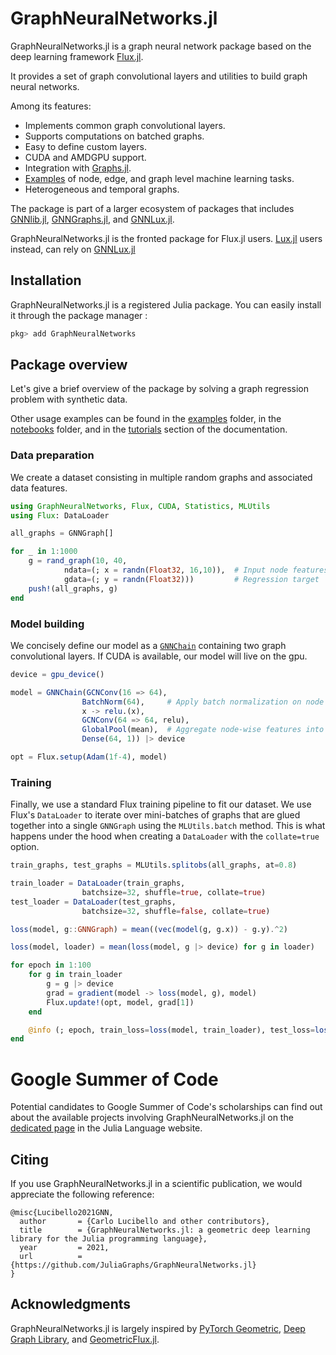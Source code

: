 # GraphNeuralNetworks.jl

GraphNeuralNetworks.jl is a graph neural network package based on the deep learning framework [Flux.jl](https://github.com/FluxML/Flux.jl).

It provides a set of  graph convolutional layers and utilities to build graph neural networks.

Among its features:

* Implements common graph convolutional layers.
* Supports computations on batched graphs. 
* Easy to define custom layers.
* CUDA and AMDGPU support.
* Integration with [Graphs.jl](https://github.com/JuliaGraphs/Graphs.jl).
* [Examples](https://github.com/JuliaGraphs/GraphNeuralNetworks.jl/tree/master/GraphNeuralNetworks/examples) of node, edge, and graph level machine learning tasks. 
* Heterogeneous and temporal graphs.

The package is part of a larger ecosystem of packages that includes [GNNlib.jl](https://juliagraphs.org/GraphNeuralNetworks.jl/gnnlib), [GNNGraphs.jl](https://juliagraphs.org/GraphNeuralNetworks.jl/gnngraphs), and [GNNLux.jl](https://juliagraphs.org/GraphNeuralNetworks.jl/gnnlux). 

GraphNeuralNetworks.jl is the fronted package for Flux.jl users. [Lux.jl](https://lux.csail.mit.edu/stable/) users instead, can rely on [GNNLux.jl](https://juliagraphs.org/GraphNeuralNetworks.jl/gnnlux/)

## Installation

GraphNeuralNetworks.jl is a registered Julia package. You can easily install it through the package manager :

```julia
pkg> add GraphNeuralNetworks
```

## Package overview

Let's give a brief overview of the package by solving a graph regression problem with synthetic data. 

Other usage examples can be found in the [examples](https://github.com/JuliaGraphs/GraphNeuralNetworks.jl/tree/master/GraphNeuralNetworks/examples) folder, in the [notebooks](https://github.com/JuliaGraphs/GraphNeuralNetworks.jl/tree/master/GraphNeuralNetworks/notebooks) folder, and in the [tutorials](https://juliagraphs.org/GraphNeuralNetworks.jl/docs/GraphNeuralNetworks.jl/dev/tutorials/gnn_intro/) section of the documentation.

### Data preparation

We create a dataset consisting in multiple random graphs and associated data features. 

```julia
using GraphNeuralNetworks, Flux, CUDA, Statistics, MLUtils
using Flux: DataLoader

all_graphs = GNNGraph[]

for _ in 1:1000
    g = rand_graph(10, 40,  
            ndata=(; x = randn(Float32, 16,10)),  # Input node features
            gdata=(; y = randn(Float32)))         # Regression target   
    push!(all_graphs, g)
end
```

### Model building 

We concisely define our model as a [`GNNChain`](@ref) containing two graph convolutional layers. If CUDA is available, our model will live on the gpu.


```julia
device = gpu_device()

model = GNNChain(GCNConv(16 => 64),
                BatchNorm(64),     # Apply batch normalization on node features (nodes dimension is batch dimension)
                x -> relu.(x),     
                GCNConv(64 => 64, relu),
                GlobalPool(mean),  # Aggregate node-wise features into graph-wise features
                Dense(64, 1)) |> device

opt = Flux.setup(Adam(1f-4), model)
```

### Training 

Finally, we use a standard Flux training pipeline to fit our dataset.
We use Flux's `DataLoader` to iterate over mini-batches of graphs 
that are glued together into a single `GNNGraph` using the `MLUtils.batch` method. This is what happens under the hood when creating a `DataLoader` with the
`collate=true` option. 

```julia
train_graphs, test_graphs = MLUtils.splitobs(all_graphs, at=0.8)

train_loader = DataLoader(train_graphs, 
                batchsize=32, shuffle=true, collate=true)
test_loader = DataLoader(test_graphs, 
                batchsize=32, shuffle=false, collate=true)

loss(model, g::GNNGraph) = mean((vec(model(g, g.x)) - g.y).^2)

loss(model, loader) = mean(loss(model, g |> device) for g in loader)

for epoch in 1:100
    for g in train_loader
        g = g |> device
        grad = gradient(model -> loss(model, g), model)
        Flux.update!(opt, model, grad[1])
    end

    @info (; epoch, train_loss=loss(model, train_loader), test_loss=loss(model, test_loader))
end
```

# Google Summer of Code

Potential candidates to Google Summer of Code's scholarships can find out about the available projects involving GraphNeuralNetworks.jl on the [dedicated page](https://julialang.org/jsoc/gsoc/gnn/) in the Julia Language website.

## Citing

If you use GraphNeuralNetworks.jl in a scientific publication, we would appreciate the following reference:

```
@misc{Lucibello2021GNN,
  author       = {Carlo Lucibello and other contributors},
  title        = {GraphNeuralNetworks.jl: a geometric deep learning library for the Julia programming language},
  year         = 2021,
  url          = {https://github.com/JuliaGraphs/GraphNeuralNetworks.jl}
}
```

## Acknowledgments

GraphNeuralNetworks.jl is largely inspired by [PyTorch Geometric](https://pytorch-geometric.readthedocs.io/en/latest/), [Deep Graph Library](https://docs.dgl.ai/),
and [GeometricFlux.jl](https://fluxml.ai/GeometricFlux.jl/stable/).


